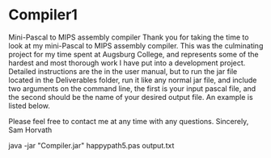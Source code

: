# Compiler1
Mini-Pascal to MIPS assembly compiler 
Thank you for taking the time to look at my mini-Pascal to MIPS assembly compiler. 
This was the culminating project for my time spent at Augsburg College, and represents some of the hardest and most 
thorough work I have put into a development project. 
Detailed instructions are the in the user manual, but to run the jar file located in the Deliverables folder, 
run it like any normal jar file, and include two arguments on the command line, the first is your input pascal file, 
and the second should be the name of your desired output file. An example is listed below.

Please feel free to contact me at any time with any questions.
Sincerely,
Sam Horvath


java -jar "Compiler.jar" happypath5.pas output.txt

